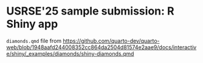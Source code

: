 # USRSE'25 sample submission: R Shiny app

`diamonds.qmd` file from <https://github.com/quarto-dev/quarto-web/blob/1948aafd244008352cc864da2504d81574e2aae9/docs/interactive/shiny/_examples/diamonds/shiny-diamonds.qmd>
